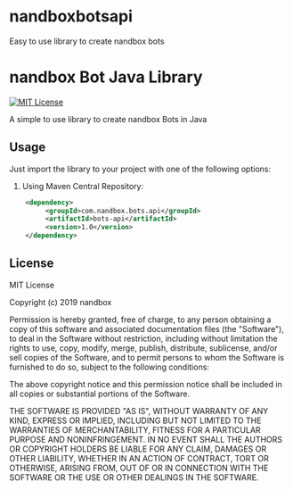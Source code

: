 # nandboxbotsapi
Easy to use library to create nandbox bots

# nandbox Bot Java Library

[![MIT License](http://img.shields.io/badge/license-MIT-blue.svg?style=flat)](https://github.com/nandbox/nandboxbotsapi/blob/master/LICENSE)

A simple to use library to create nandbox Bots in Java

## Usage

Just import  the library to your project with one of the following options:

  1. Using Maven Central Repository:

```xml
    <dependency>
         <groupId>com.nandbox.bots.api</groupId>
		 <artifactId>bots-api</artifactId>
		 <version>1.0</version>
    </dependency>
```

## License 
MIT License

Copyright (c) 2019 nandbox

Permission is hereby granted, free of charge, to any person obtaining a copy
of this software and associated documentation files (the "Software"), to deal
in the Software without restriction, including without limitation the rights
to use, copy, modify, merge, publish, distribute, sublicense, and/or sell
copies of the Software, and to permit persons to whom the Software is
furnished to do so, subject to the following conditions:

The above copyright notice and this permission notice shall be included in all
copies or substantial portions of the Software.

THE SOFTWARE IS PROVIDED "AS IS", WITHOUT WARRANTY OF ANY KIND, EXPRESS OR
IMPLIED, INCLUDING BUT NOT LIMITED TO THE WARRANTIES OF MERCHANTABILITY,
FITNESS FOR A PARTICULAR PURPOSE AND NONINFRINGEMENT. IN NO EVENT SHALL THE
AUTHORS OR COPYRIGHT HOLDERS BE LIABLE FOR ANY CLAIM, DAMAGES OR OTHER
LIABILITY, WHETHER IN AN ACTION OF CONTRACT, TORT OR OTHERWISE, ARISING FROM,
OUT OF OR IN CONNECTION WITH THE SOFTWARE OR THE USE OR OTHER DEALINGS IN THE
SOFTWARE.
